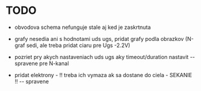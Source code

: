 # TODO

- obvodova schema nefunguje stale aj ked 
je zaskrtnuta

- grafy nesedia ani s hodnotami uds ugs,
pridat grafy podla obrazkov (N-graf sedi, ale treba pridat ciaru pre Ugs -2.2V)

- pozriet pry akych nastaveniach uds ugs aky 
timeout/duration nastavit -- spravene pre N-kanal

- pridat elektrony - !! treba ich vymaza
ak sa dostane do ciela - SEKANIE !! -- spravene

